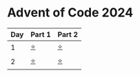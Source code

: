 # Advent of Code 2024


| Day | Part 1           | Part 2           |
|-----|------------------|------------------|
| 1 | [:star:](1/1.py) | [:star:](1/1.py) |
| 2 | [:star:](2/2.py) | [:star:](2/2.py) |
